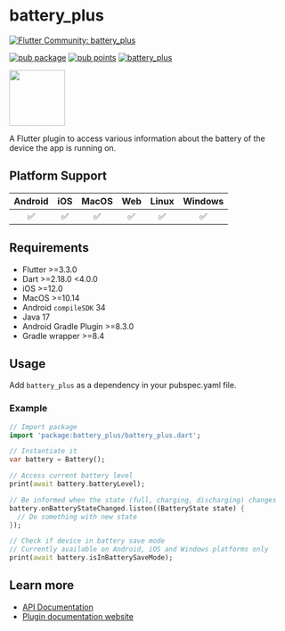 # battery_plus

[![Flutter Community: battery_plus](https://fluttercommunity.dev/_github/header/battery_plus)](https://github.com/fluttercommunity/community)

[![pub package](https://img.shields.io/pub/v/battery_plus.svg)](https://pub.dev/packages/battery_plus)
[![pub points](https://img.shields.io/pub/points/battery_plus?color=2E8B57&label=pub%20points)](https://pub.dev/packages/battery_plus/score)
[![battery_plus](https://github.com/fluttercommunity/plus_plugins/actions/workflows/battery_plus.yaml/badge.svg)](https://github.com/fluttercommunity/plus_plugins/actions/workflows/battery_plus.yaml)

[<img src="../../assets/flutter-favorite-badge.png" width="100" />](https://flutter.dev/docs/development/packages-and-plugins/favorites)

A Flutter plugin to access various information about the battery of the device the app is running on.

## Platform Support

| Android | iOS | MacOS | Web | Linux | Windows |
| :-----: | :-: | :---: | :-: | :---: | :----: |
|   ✅    | ✅  |  ✅   | ✅  |  ✅   |   ✅   |

## Requirements

- Flutter >=3.3.0
- Dart >=2.18.0 <4.0.0
- iOS >=12.0
- MacOS >=10.14
- Android `compileSDK` 34
- Java 17
- Android Gradle Plugin >=8.3.0
- Gradle wrapper >=8.4

## Usage

Add `battery_plus` as a dependency in your pubspec.yaml file.

### Example

```dart
// Import package
import 'package:battery_plus/battery_plus.dart';

// Instantiate it
var battery = Battery();

// Access current battery level
print(await battery.batteryLevel);

// Be informed when the state (full, charging, discharging) changes
battery.onBatteryStateChanged.listen((BatteryState state) {
  // Do something with new state
});

// Check if device in battery save mode
// Currently available on Android, iOS and Windows platforms only
print(await battery.isInBatterySaveMode);
```

## Learn more

- [API Documentation](https://pub.dev/documentation/battery_plus/latest/battery_plus/battery_plus-library.html)
- [Plugin documentation website](https://plus.fluttercommunity.dev/docs/battery_plus/overview)
